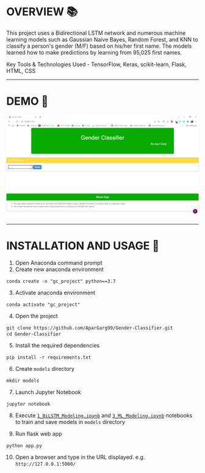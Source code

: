 # OVERVIEW 📚
This project uses a Bidirectional LSTM network and numerous machine learning models such as Gaussian Naive Bayes, Random Forest, and KNN to classify a person's gender (M/F) based on his/her first name. The models learned how to make predictions by learning from 95,025 first names.

Key Tools & Technologies Used - TensorFlow, Keras, scikit-learn, Flask, HTML, CSS

---

# DEMO 🎥
![](https://github.com/AparGarg99/Gender-Classifier/blob/main/demo.gif)

---

# INSTALLATION AND USAGE 🔌
1. Open Anaconda command prompt
2. Create new anaconda environment
```
conda create -n "gc_project" python==3.7
```
3. Activate anaconda environment
```
conda activate "gc_project"
```
4. Open the project
```
git clone https://github.com/AparGarg99/Gender-Classifier.git
cd Gender-Classifier
```
5. Install the required dependencies
```
pip install -r requirements.txt
```
6. Create `models` directory
```
mkdir models
```
7. Launch Jupyter Notebook
```
jupyter notebook
```
8. Execute [`1_BiLSTM_Modeling.ipynb`](https://github.com/AparGarg99/Gender-Classifier/blob/main/1_BiLSTM_Modeling.ipynb) and [`3_ML_Modeling.ipynb`](https://github.com/AparGarg99/Gender-Classifier/blob/main/3_ML_Modeling.ipynb) notebooks to train and save models in `models` directory

9. Run flask web app
```
python app.py
```
10. Open a browser and type in the URL displayed. e.g. `http://127.0.0.1:5000/`

